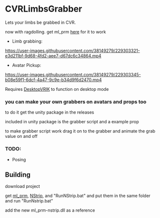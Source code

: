 # CVRLimbsGrabber
Lets your limbs be grabbed in CVR.

now with ragdolling. get ml_prm [here](https://github.com/SDraw/ml_mods_cvr/releases) for it to work

- Limb grabbing:

https://user-images.githubusercontent.com/38149279/229303321-e3d211bf-9d68-4fd2-aee7-d67dc6c34864.mp4
>
- Avatar Pickup:

https://user-images.githubusercontent.com/38149279/229303345-b08e59f1-6dcf-4a47-9c9e-b34d9f6d2470.mp4
>
Requires [DesktopVRIK](https://github.com/notakidonsteam/desktopvrik) to function on desktop mode

### you can make your own grabbers on avatars and props too

to do it get the unity package in the releases

included in unity package is the grabber script and a example prop

to make grabber script work drag it on to the grabber and animate the grab value on and off

### TODO:

- Posing

## Building

download project

get [ml_prm](https://github.com/SDraw/ml_mods_cvr/releases), [NStrip](https://github.com/bbepis/NStrip/releases), and "RunNStrip.bat" and put them in the same folder and run "RunNstrip.bat"

add the new ml_prm-nstrip.dll as a reference

